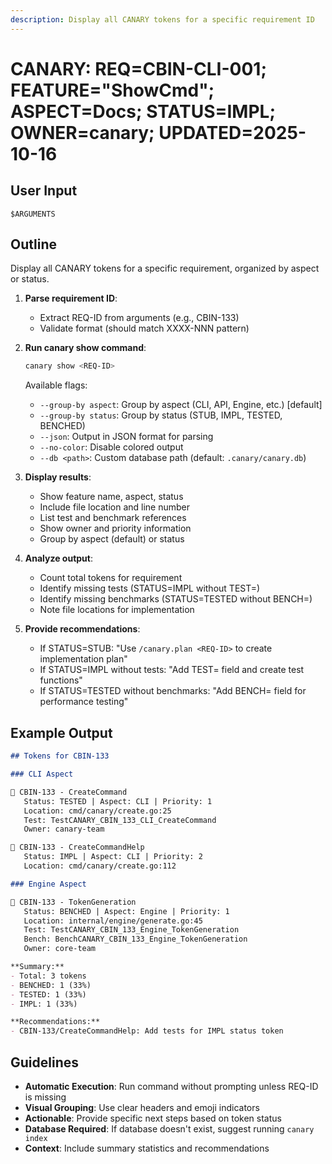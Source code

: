 ```yaml
---
description: Display all CANARY tokens for a specific requirement ID
---
```


# CANARY: REQ=CBIN-CLI-001; FEATURE="ShowCmd"; ASPECT=Docs; STATUS=IMPL; OWNER=canary; UPDATED=2025-10-16

## User Input

```text
$ARGUMENTS
```

## Outline

Display all CANARY tokens for a specific requirement, organized by aspect or status.

1. **Parse requirement ID**:
   - Extract REQ-ID from arguments (e.g., CBIN-133)
   - Validate format (should match XXXX-NNN pattern)

2. **Run canary show command**:
   ```bash
   canary show <REQ-ID>
   ```

   Available flags:
   - `--group-by aspect`: Group by aspect (CLI, API, Engine, etc.) [default]
   - `--group-by status`: Group by status (STUB, IMPL, TESTED, BENCHED)
   - `--json`: Output in JSON format for parsing
   - `--no-color`: Disable colored output
   - `--db <path>`: Custom database path (default: `.canary/canary.db`)

3. **Display results**:
   - Show feature name, aspect, status
   - Include file location and line number
   - List test and benchmark references
   - Show owner and priority information
   - Group by aspect (default) or status

4. **Analyze output**:
   - Count total tokens for requirement
   - Identify missing tests (STATUS=IMPL without TEST=)
   - Identify missing benchmarks (STATUS=TESTED without BENCH=)
   - Note file locations for implementation

5. **Provide recommendations**:
   - If STATUS=STUB: "Use `/canary.plan <REQ-ID>` to create implementation plan"
   - If STATUS=IMPL without tests: "Add TEST= field and create test functions"
   - If STATUS=TESTED without benchmarks: "Add BENCH= field for performance testing"

## Example Output

```markdown
## Tokens for CBIN-133

### CLI Aspect

📌 CBIN-133 - CreateCommand
   Status: TESTED | Aspect: CLI | Priority: 1
   Location: cmd/canary/create.go:25
   Test: TestCANARY_CBIN_133_CLI_CreateCommand
   Owner: canary-team

📌 CBIN-133 - CreateCommandHelp
   Status: IMPL | Aspect: CLI | Priority: 2
   Location: cmd/canary/create.go:112

### Engine Aspect

📌 CBIN-133 - TokenGeneration
   Status: BENCHED | Aspect: Engine | Priority: 1
   Location: internal/engine/generate.go:45
   Test: TestCANARY_CBIN_133_Engine_TokenGeneration
   Bench: BenchCANARY_CBIN_133_Engine_TokenGeneration
   Owner: core-team

**Summary:**
- Total: 3 tokens
- BENCHED: 1 (33%)
- TESTED: 1 (33%)
- IMPL: 1 (33%)

**Recommendations:**
- CBIN-133/CreateCommandHelp: Add tests for IMPL status token
```

## Guidelines

- **Automatic Execution**: Run command without prompting unless REQ-ID is missing
- **Visual Grouping**: Use clear headers and emoji indicators
- **Actionable**: Provide specific next steps based on token status
- **Database Required**: If database doesn't exist, suggest running `canary index`
- **Context**: Include summary statistics and recommendations
